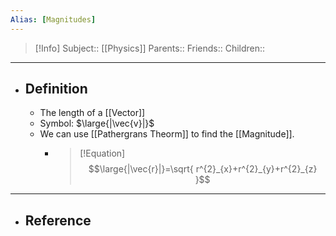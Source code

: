 ```yaml
---
Alias: [Magnitudes]
---
```

> [!Info]
> Subject:: [[Physics]]
> Parents:: 
> Friends:: 
> Children:: 
---
- ## Definition
	- The length of a [[Vector]]
	- Symbol: $\large{|\vec{v}|}$
	- We can use [[Pathergrans Theorm]] to find the [[Magnitude]].
		- > [!Equation]
		  > $$\large{|\vec{r}|}=\sqrt{ r^{2}_{x}+r^{2}_{y}+r^{2}_{z} }$$
---
- ## Reference